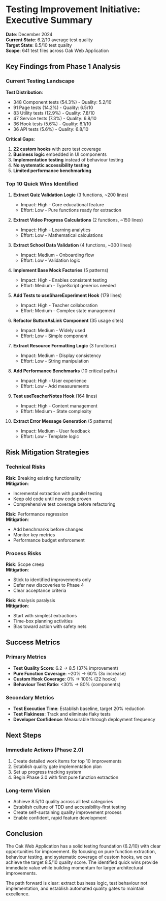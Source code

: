 # Testing Improvement Initiative: Executive Summary

**Date**: December 2024  
**Current State**: 6.2/10 average test quality  
**Target State**: 8.5/10 test quality  
**Scope**: 641 test files across Oak Web Application

## Key Findings from Phase 1 Analysis

### Current Testing Landscape

**Test Distribution**:
- 348 Component tests (54.3%) - Quality: 5.2/10
- 91 Page tests (14.2%) - Quality: 6.5/10  
- 83 Utility tests (12.9%) - Quality: 7.8/10
- 47 Service tests (7.3%) - Quality: 6.8/10
- 36 Hook tests (5.6%) - Quality: 6.1/10
- 36 API tests (5.6%) - Quality: 6.8/10

**Critical Gaps**:
1. **22 custom hooks** with zero test coverage
2. **Business logic** embedded in UI components
3. **Implementation testing** instead of behaviour testing
4. **No systematic accessibility testing**
5. **Limited performance benchmarking**

### Top 10 Quick Wins Identified

1. **Extract Quiz Validation Logic** (3 functions, ~200 lines)
   - Impact: High - Core educational feature
   - Effort: Low - Pure functions ready for extraction
   
2. **Extract Video Progress Calculations** (2 functions, ~150 lines)
   - Impact: High - Learning analytics
   - Effort: Low - Mathematical calculations

3. **Extract School Data Validation** (4 functions, ~300 lines)
   - Impact: Medium - Onboarding flow
   - Effort: Low - Validation logic

4. **Implement Base Mock Factories** (5 patterns)
   - Impact: High - Enables consistent testing
   - Effort: Medium - TypeScript generics needed

5. **Add Tests to useShareExperiment Hook** (179 lines)
   - Impact: High - Teacher collaboration
   - Effort: Medium - Complex state management

6. **Refactor ButtonAsLink Component** (35 usage sites)
   - Impact: Medium - Widely used
   - Effort: Low - Simple component

7. **Extract Resource Formatting Logic** (3 functions)
   - Impact: Medium - Display consistency
   - Effort: Low - String manipulation

8. **Add Performance Benchmarks** (10 critical paths)
   - Impact: High - User experience
   - Effort: Low - Add measurements

9. **Test useTeacherNotes Hook** (164 lines)
   - Impact: High - Content management
   - Effort: Medium - State complexity

10. **Extract Error Message Generation** (5 patterns)
    - Impact: Medium - User feedback
    - Effort: Low - Template logic

## Risk Mitigation Strategies

### Technical Risks

**Risk**: Breaking existing functionality  
**Mitigation**: 
- Incremental extraction with parallel testing
- Keep old code until new code proven
- Comprehensive test coverage before refactoring

**Risk**: Performance regression  
**Mitigation**:
- Add benchmarks before changes
- Monitor key metrics
- Performance budget enforcement

### Process Risks

**Risk**: Scope creep  
**Mitigation**:
- Stick to identified improvements only
- Defer new discoveries to Phase 4
- Clear acceptance criteria

**Risk**: Analysis paralysis  
**Mitigation**:
- Start with simplest extractions
- Time-box planning activities
- Bias toward action with safety nets

## Success Metrics

### Primary Metrics
- **Test Quality Score**: 6.2 → 8.5 (37% improvement)
- **Pure Function Coverage**: ~20% → 60% (3x increase)
- **Custom Hook Coverage**: 0% → 100% (22 hooks)
- **Behaviour Test Ratio**: <30% → 80% (components)

### Secondary Metrics
- **Test Execution Time**: Establish baseline, target 20% reduction
- **Test Flakiness**: Track and eliminate flaky tests
- **Developer Confidence**: Measurable through deployment frequency

## Next Steps

### Immediate Actions (Phase 2.0)
1. Create detailed work items for top 10 improvements
2. Establish quality gate implementation plan
3. Set up progress tracking system
4. Begin Phase 3.0 with first pure function extraction

### Long-term Vision
- Achieve 8.5/10 quality across all test categories
- Establish culture of TDD and accessibility-first testing
- Create self-sustaining quality improvement process
- Enable confident, rapid feature development

## Conclusion

The Oak Web Application has a solid testing foundation (6.2/10) with clear opportunities for improvement. By focusing on pure function extraction, behaviour testing, and systematic coverage of custom hooks, we can achieve the target 8.5/10 quality score. The identified quick wins provide immediate value while building momentum for larger architectural improvements.

The path forward is clear: extract business logic, test behaviour not implementation, and establish automated quality gates to maintain excellence.